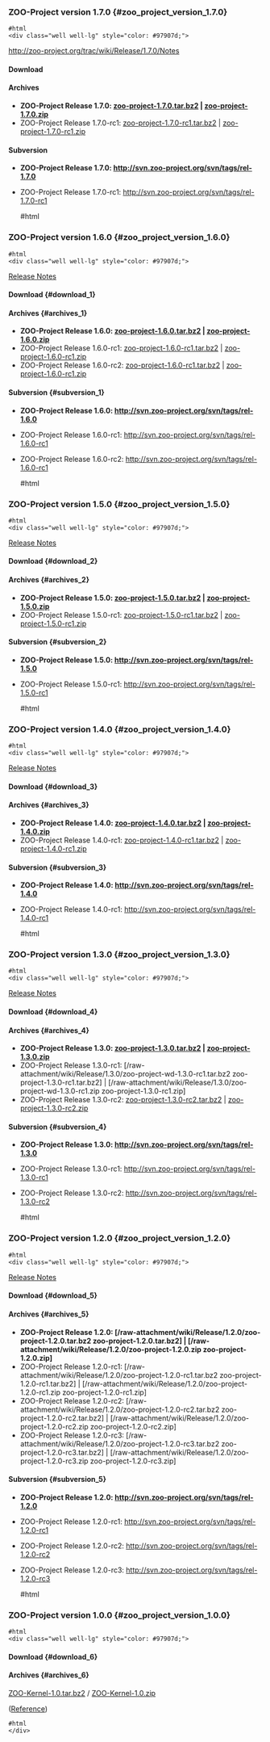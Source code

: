 ### ZOO-Project version 1.7.0 {#zoo_project_version_1.7.0}

    #html
    <div class="well well-lg" style="color: #97907d;">

<http://zoo-project.org/trac/wiki/Release/1.7.0/Notes>

#### Download

#### Archives

-   **ZOO-Project Release 1.7.0:
    [zoo-project-1.7.0.tar.bz2](http://zoo-project.org/dl/zoo-project-1.7.0.tar.bz2)
    \|
    [zoo-project-1.7.0.zip](http://zoo-project.org/dl/zoo-project-1.7.0.zip)**
-   ZOO-Project Release 1.7.0-rc1:
    [zoo-project-1.7.0-rc1.tar.bz2](http://zoo-project.org/dl/zoo-project-1.7.0-rc1.tar.bz2)
    \|
    [zoo-project-1.7.0-rc1.zip](http://zoo-project.org/dl/zoo-project-1.7.0-rc1.zip)

#### Subversion

-   **ZOO-Project Release 1.7.0:
    <http://svn.zoo-project.org/svn/tags/rel-1.7.0>**
-   ZOO-Project Release 1.7.0-rc1:
    <http://svn.zoo-project.org/svn/tags/rel-1.7.0-rc1>

    #html
    </div>

### ZOO-Project version 1.6.0 {#zoo_project_version_1.6.0}

    #html
    <div class="well well-lg" style="color: #97907d;">

[Release Notes](http://zoo-project.org/trac/wiki/Release/1.6.0/Notes)

#### Download {#download_1}

#### Archives {#archives_1}

-   **ZOO-Project Release 1.6.0:
    [zoo-project-1.6.0.tar.bz2](http://zoo-project.org/dl/zoo-project-1.6.0.tar.bz2)
    \|
    [zoo-project-1.6.0.zip](http://zoo-project.org/dl/zoo-project-1.6.0.zip)**
-   ZOO-Project Release 1.6.0-rc1:
    [zoo-project-1.6.0-rc1.tar.bz2](http://zoo-project.org/dl/zoo-project-1.6.0-rc1.tar.bz2)
    \|
    [zoo-project-1.6.0-rc1.zip](http://zoo-project.org/dl/zoo-project-1.6.0-rc1.zip)
-   ZOO-Project Release 1.6.0-rc2:
    [zoo-project-1.6.0-rc1.tar.bz2](http://zoo-project.org/dl/zoo-project-1.6.0-rc1.tar.bz2)
    \|
    [zoo-project-1.6.0-rc1.zip](http://zoo-project.org/dl/zoo-project-1.6.0-rc1.zip)

#### Subversion {#subversion_1}

-   **ZOO-Project Release 1.6.0:
    <http://svn.zoo-project.org/svn/tags/rel-1.6.0>**
-   ZOO-Project Release 1.6.0-rc1:
    <http://svn.zoo-project.org/svn/tags/rel-1.6.0-rc1>
-   ZOO-Project Release 1.6.0-rc2:
    <http://svn.zoo-project.org/svn/tags/rel-1.6.0-rc1>

    #html
    </div>

### ZOO-Project version 1.5.0 {#zoo_project_version_1.5.0}

    #html
    <div class="well well-lg" style="color: #97907d;">

[Release Notes](http://zoo-project.org/trac/wiki/Release/1.5.0/Notes)

#### Download {#download_2}

#### Archives {#archives_2}

-   **ZOO-Project Release 1.5.0:
    [zoo-project-1.5.0.tar.bz2](http://zoo-project.org/dl/zoo-project-1.5.0.tar.bz2)
    \|
    [zoo-project-1.5.0.zip](http://zoo-project.org/dl/zoo-project-1.5.0.zip)**
-   ZOO-Project Release 1.5.0-rc1:
    [zoo-project-1.5.0-rc1.tar.bz2](http://zoo-project.org/dl/zoo-project-1.5.0-rc1.tar.bz2)
    \|
    [zoo-project-1.5.0-rc1.zip](http://zoo-project.org/dl/zoo-project-1.5.0-rc1.zip)

#### Subversion {#subversion_2}

-   **ZOO-Project Release 1.5.0:
    <http://svn.zoo-project.org/svn/tags/rel-1.5.0>**
-   ZOO-Project Release 1.5.0-rc1:
    <http://svn.zoo-project.org/svn/tags/rel-1.5.0-rc1>

    #html
    </div>

### ZOO-Project version 1.4.0 {#zoo_project_version_1.4.0}

    #html
    <div class="well well-lg" style="color: #97907d;">

[Release Notes](http://zoo-project.org/trac/wiki/Release/1.4.0/Notes)

#### Download {#download_3}

#### Archives {#archives_3}

-   **ZOO-Project Release 1.4.0:
    [zoo-project-1.4.0.tar.bz2](http://zoo-project.org/dl/zoo-project-1.4.0.tar.bz2)
    \|
    [zoo-project-1.4.0.zip](http://zoo-project.org/dl/zoo-project-1.4.0.zip)**
-   ZOO-Project Release 1.4.0-rc1:
    [zoo-project-1.4.0-rc1.tar.bz2](http://zoo-project.org/dl/zoo-project-1.4.0-rc1.tar.bz2)
    \|
    [zoo-project-1.4.0-rc1.zip](http://zoo-project.org/dl/zoo-project-1.4.0-rc1.zip)

#### Subversion {#subversion_3}

-   **ZOO-Project Release 1.4.0:
    <http://svn.zoo-project.org/svn/tags/rel-1.4.0>**
-   ZOO-Project Release 1.4.0-rc1:
    <http://svn.zoo-project.org/svn/tags/rel-1.4.0-rc1>

    #html
    </div>

### ZOO-Project version 1.3.0 {#zoo_project_version_1.3.0}

    #html
    <div class="well well-lg" style="color: #97907d;">

[Release Notes](http://zoo-project.org/trac/wiki/Release/1.3.0/Notes)

#### Download {#download_4}

#### Archives {#archives_4}

-   **ZOO-Project Release 1.3.0:
    [zoo-project-1.3.0.tar.bz2](http://www.zoo-project.org/dl/zoo-project-1.3.0.tar.bz2)
    \|
    [zoo-project-1.3.0.zip](http://www.zoo-project.org/dl/zoo-project-1.3.0.zip)**
-   ZOO-Project Release 1.3.0-rc1:
    \[/raw-attachment/wiki/Release/1.3.0/zoo-project-wd-1.3.0-rc1.tar.bz2
    zoo-project-1.3.0-rc1.tar.bz2\] \|
    \[/raw-attachment/wiki/Release/1.3.0/zoo-project-wd-1.3.0-rc1.zip
    zoo-project-1.3.0-rc1.zip\]
-   ZOO-Project Release 1.3.0-rc2:
    [zoo-project-1.3.0-rc2.tar.bz2](http://www.zoo-project.org/dl/zoo-project-1.3.0-rc2.tar.bz2)
    \|
    [zoo-project-1.3.0-rc2.zip](http://www.zoo-project.org/dl/zoo-project-1.3.0-rc2.zip)

#### Subversion {#subversion_4}

-   **ZOO-Project Release 1.3.0:
    <http://svn.zoo-project.org/svn/tags/rel-1.3.0>**
-   ZOO-Project Release 1.3.0-rc1:
    <http://svn.zoo-project.org/svn/tags/rel-1.3.0-rc1>
-   ZOO-Project Release 1.3.0-rc2:
    <http://svn.zoo-project.org/svn/tags/rel-1.3.0-rc2>

    #html
    </div>

### ZOO-Project version 1.2.0 {#zoo_project_version_1.2.0}

    #html
    <div class="well well-lg" style="color: #97907d;">

[Release Notes](http://zoo-project.org/trac/wiki/Release/1.2.0/Notes)

#### Download {#download_5}

#### Archives {#archives_5}

-   **ZOO-Project Release 1.2.0:
    \[/raw-attachment/wiki/Release/1.2.0/zoo-project-1.2.0.tar.bz2
    zoo-project-1.2.0.tar.bz2\] \|
    \[/raw-attachment/wiki/Release/1.2.0/zoo-project-1.2.0.zip
    zoo-project-1.2.0.zip\]**
-   ZOO-Project Release 1.2.0-rc1:
    \[/raw-attachment/wiki/Release/1.2.0/zoo-project-1.2.0-rc1.tar.bz2
    zoo-project-1.2.0-rc1.tar.bz2\] \|
    \[/raw-attachment/wiki/Release/1.2.0/zoo-project-1.2.0-rc1.zip
    zoo-project-1.2.0-rc1.zip\]
-   ZOO-Project Release 1.2.0-rc2:
    \[/raw-attachment/wiki/Release/1.2.0/zoo-project-1.2.0-rc2.tar.bz2
    zoo-project-1.2.0-rc2.tar.bz2\] \|
    \[/raw-attachment/wiki/Release/1.2.0/zoo-project-1.2.0-rc2.zip
    zoo-project-1.2.0-rc2.zip\]
-   ZOO-Project Release 1.2.0-rc3:
    \[/raw-attachment/wiki/Release/1.2.0/zoo-project-1.2.0-rc3.tar.bz2
    zoo-project-1.2.0-rc3.tar.bz2\] \|
    \[/raw-attachment/wiki/Release/1.2.0/zoo-project-1.2.0-rc3.zip
    zoo-project-1.2.0-rc3.zip\]

#### Subversion {#subversion_5}

-   **ZOO-Project Release 1.2.0:
    <http://svn.zoo-project.org/svn/tags/rel-1.2.0>**
-   ZOO-Project Release 1.2.0-rc1:
    <http://svn.zoo-project.org/svn/tags/rel-1.2.0-rc1>
-   ZOO-Project Release 1.2.0-rc2:
    <http://svn.zoo-project.org/svn/tags/rel-1.2.0-rc2>
-   ZOO-Project Release 1.2.0-rc3:
    <http://svn.zoo-project.org/svn/tags/rel-1.2.0-rc3>

    #html
    </div>

### ZOO-Project version 1.0.0 {#zoo_project_version_1.0.0}

    #html
    <div class="well well-lg" style="color: #97907d;">

#### Download {#download_6}

#### Archives {#archives_6}

[ZOO-Kernel-1.0.tar.bz2](http://www.zoo-project.org/dl/ZOO-Kernel-1.0.tar.bz2)
/ [ZOO-Kernel-1.0.zip](http://www.zoo-project.org/dl/ZOO-Kernel-1.0.zip)

([Reference](http://lists.osgeo.org/pipermail/zoo-discuss/2010-April/000221.html))

    #html
    </div>

